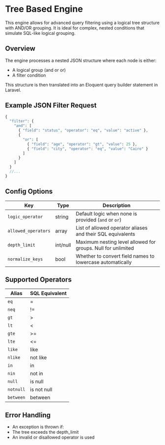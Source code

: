 # Tree Based Engine

This engine allows for advanced query filtering using a logical tree structure with AND/OR grouping. It is ideal for complex, nested conditions that simulate SQL-like logical grouping.

## Overview

The engine processes a nested JSON structure where each node is either:

- A logical group (and or or)
- A filter condition

This structure is then translated into an Eloquent query builder statement in Laravel.

## Example JSON Filter Request

```php
{
  "filter": {
    "and": [
      { "field": "status", "operator": "eq", "value": "active" },
      {
        "or": [
          { "field": "age", "operator": "gt", "value": 25 },
          { "field": "city", "operator": "eq", "value": "Cairo" }
        ]
      }
    ]
  }
  //...
}
```

## Config Options

| Key                 | Type     | Description                                                  |
| ------------------- | -------- | ------------------------------------------------------------ |
| `logic_operator`    | string   | Default logic when none is provided (`and` or `or`)          |
| `allowed_operators` | array    | List of allowed operator aliases and their SQL equivalents   |
| `depth_limit`       | int/null | Maximum nesting level allowed for groups. Null for unlimited |
| `normalize_keys`    | bool     | Whether to convert field names to lowercase automatically    |

## Supported Operators

| Alias     | SQL Equivalent |
| --------- | -------------- |
| `eq`      | =              |
| `neq`     | !=             |
| `gt`      | >              |
| `lt`      | <              |
| `gte`     | >=             |
| `lte`     | <=             |
| `like`    | like           |
| `nlike`   | not like       |
| `in`      | in             |
| `nin`     | not in         |
| `null`    | is null        |
| `notnull` | is not null    |
| `between` | between        |

## Error Handling

- An exception is thrown if:
- The tree exceeds the depth_limit
- An invalid or disallowed operator is used
